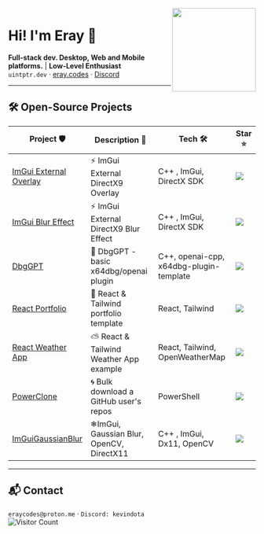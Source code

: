 <img align="right" src="https://www.github.com/3r4y.png" width="170" height="170">

# Hi! I'm Eray 👋  
**Full-stack dev. Desktop, Web and Mobile platforms.** | **Low-Level Enthusiast**  
`uintptr.dev` · [eray.codes](https://eray.codes) · [Discord](https://discord.gg/29hUweM2rh)

---

## 🛠️ Open-Source Projects


|      Project 🛡   |     Description :bug:   | Tech 🛠 | Star ⭐ |
|-------------|-------------------|----|---|
| [ImGui External Overlay](https://github.com/3r4y/imgui-external-overlay)  | ⚡ ImGui External DirectX9 Overlay | C++ , ImGui, DirectX SDK | ![](https://img.shields.io/github/stars/3r4y/imgui-external-overlay) |
| [ImGui Blur Effect](https://github.com/3r4y/imgui-blur-effect)  | ⚡ ImGui External DirectX9 Blur Effect | C++ , ImGui, DirectX SDK | ![](https://img.shields.io/github/stars/3r4y/imgui-blur-effect) |
| [DbgGPT](https://github.com/3r4y/DbgGPT)  | 🏀 DbgGPT - basic x64dbg/openai plugin   | C++, openai-cpp, x64dbg-plugin-template | ![](https://img.shields.io/github/stars/3r4y/DbgGPT) |
| [React Portfolio](https://github.com/3r4y/react-portfolio-template)  | 🧪 React & Tailwind portfolio template | React, Tailwind | ![](https://img.shields.io/github/stars/3r4y/react-portfolio-template) |
| [React Weather App](https://github.com/3r4y/WindWhisper)  | ⛅ React & Tailwind Weather App example | React, Tailwind, OpenWeatherMap | ![](https://img.shields.io/github/stars/3r4y/WindWhisper) |
| [PowerClone](https://github.com/3r4y/PowerClone)  | 🌀 Bulk download a GitHub user's repos | PowerShell | ![](https://img.shields.io/github/stars/3r4y/PowerClone) |
| [ImGuiGaussianBlur](https://github.com/3r4y/ImGuiGaussianBlur)  | ❄ImGui, Gaussian Blur, OpenCV, DirectX11 | C++ , ImGui, Dx11, OpenCV | ![](https://img.shields.io/github/stars/3r4y/ImGuiGaussianBlur) |


---

## 📬 Contact
`eraycodes@proton.me` · `Discord: kevindota`  
![Visitor Count](https://profile-counter.glitch.me/3r4y/count.svg)

